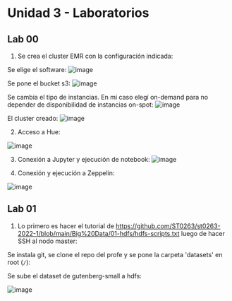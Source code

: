 # Unidad 3 - Laboratorios

## Lab 00

1. Se crea el cluster EMR con la configuración indicada:

Se elige el software:
![image](https://user-images.githubusercontent.com/46629861/170850103-a2bc45db-b99c-4ab0-853f-1b28920039f0.png)

Se pone el bucket s3:
![image](https://user-images.githubusercontent.com/46629861/170850116-57b4601f-232c-4a86-8a92-61196aea87b8.png)

Se cambia el tipo de instancias. En mi caso elegí on-demand para no depender de disponibilidad de instancias on-spot:
![image](https://user-images.githubusercontent.com/46629861/170850140-38136775-7646-4df0-9775-d94502c21c6e.png)

El cluster creado:
![image](https://user-images.githubusercontent.com/46629861/170850177-27e8be9b-af5a-43fb-8ab3-8f5235f08075.png)

2. Acceso a Hue:

![image](https://user-images.githubusercontent.com/46629861/170850323-bcc1d7b7-f9d8-4d93-8396-1ee280210b2b.png)

3. Conexión a Jupyter y ejecución de notebook:
![image](https://user-images.githubusercontent.com/46629861/170850342-8dd7d8a2-774c-4a44-9555-86667c304cad.png)

4. Conexión y ejecución a Zeppelin:

![image](https://user-images.githubusercontent.com/46629861/170850358-25992ef4-1913-424a-b8d2-112f262f12cc.png)


## Lab 01

1. Lo primero es hacer el tutorial de https://github.com/ST0263/st0263-2022-1/blob/main/Big%20Data/01-hdfs/hdfs-scripts.txt luego de hacer SSH al nodo master:

Se instala git, se clone el repo del profe y se pone la carpeta 'datasets' en root (`/`):

Se sube el dataset de gutenberg-small a hdfs:

![image](https://user-images.githubusercontent.com/46629861/170851419-61768ff6-951f-4f3e-b7a1-3d76f2d019c0.png)



